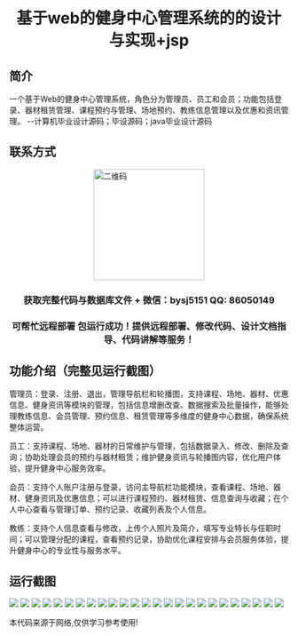 <p><h1 align="center">基于web的健身中心管理系统的的设计与实现+jsp</h1></p>

## 简介
一个基于Web的健身中心管理系统，角色分为管理员、员工和会员；功能包括登录、器材租赁管理、课程预约与管理、场地预约、教练信息管理以及优惠和资讯管理。    --计算机毕业设计源码；毕设源码；java毕业设计源码


## 联系方式
<img src="https://bs-1329754181.cos.ap-shanghai.myqcloud.com/wx.jpg" alt="二维码" style="display: block; margin: 0 auto;" width="200px">
<p><h3 align="center">获取完整代码与数据库文件 + 微信：bysj5151 QQ: 86050149</h3></p>
<p><h3 align="center">可帮忙远程部署 包运行成功！提供远程部署、修改代码、设计文档指导、代码讲解等服务！</h3></p>

## 功能介绍（完整见运行截图）
管理员：登录、注册、退出，管理导航栏和轮播图，支持课程、场地、器材、优惠信息、健身资讯等模块的管理，包括信息增删改查、数据搜索及批量操作，能够处理教练信息、会员管理、预约信息、租赁管理等多维度的健身中心数据，确保系统整体运营。  

员工：支持课程、场地、器材的日常维护与管理，包括数据录入、修改、删除及查询；协助处理会员的预约与器材租赁；维护健身资讯与轮播图内容，优化用户体验，提升健身中心服务效率。  

会员：支持个人账户注册与登录，访问主导航栏功能模块，查看课程、场地、器材、健身资讯及优惠信息；可以进行课程预约、器材租赁、信息查询与收藏；在个人中心查看与管理订单、预约记录、收藏列表及个人信息。  

教练：支持个人信息查看与修改，上传个人照片及简介，填写专业特长与任职时间；可以管理分配的课程，查看预约记录，协助优化课程安排与会员服务体验，提升健身中心的专业性与服务水平。


## 运行截图
![](https://bs-1329754181.cos.ap-shanghai.myqcloud.com/ssm/WebFitnessCenterManagementSystem/img/001.jpg)
![](https://bs-1329754181.cos.ap-shanghai.myqcloud.com/ssm/WebFitnessCenterManagementSystem/img/002.jpg)
![](https://bs-1329754181.cos.ap-shanghai.myqcloud.com/ssm/WebFitnessCenterManagementSystem/img/003.jpg)
![](https://bs-1329754181.cos.ap-shanghai.myqcloud.com/ssm/WebFitnessCenterManagementSystem/img/004.jpg)
![](https://bs-1329754181.cos.ap-shanghai.myqcloud.com/ssm/WebFitnessCenterManagementSystem/img/005.jpg)
![](https://bs-1329754181.cos.ap-shanghai.myqcloud.com/ssm/WebFitnessCenterManagementSystem/img/006.jpg)
![](https://bs-1329754181.cos.ap-shanghai.myqcloud.com/ssm/WebFitnessCenterManagementSystem/img/007.jpg)
![](https://bs-1329754181.cos.ap-shanghai.myqcloud.com/ssm/WebFitnessCenterManagementSystem/img/008.jpg)
![](https://bs-1329754181.cos.ap-shanghai.myqcloud.com/ssm/WebFitnessCenterManagementSystem/img/009.jpg)
![](https://bs-1329754181.cos.ap-shanghai.myqcloud.com/ssm/WebFitnessCenterManagementSystem/img/010.jpg)
![](https://bs-1329754181.cos.ap-shanghai.myqcloud.com/ssm/WebFitnessCenterManagementSystem/img/011.jpg)
![](https://bs-1329754181.cos.ap-shanghai.myqcloud.com/ssm/WebFitnessCenterManagementSystem/img/012.jpg)
![](https://bs-1329754181.cos.ap-shanghai.myqcloud.com/ssm/WebFitnessCenterManagementSystem/img/013.jpg)
![](https://bs-1329754181.cos.ap-shanghai.myqcloud.com/ssm/WebFitnessCenterManagementSystem/img/014.jpg)
![](https://bs-1329754181.cos.ap-shanghai.myqcloud.com/ssm/WebFitnessCenterManagementSystem/img/015.jpg)
![](https://bs-1329754181.cos.ap-shanghai.myqcloud.com/ssm/WebFitnessCenterManagementSystem/img/016.jpg)
![](https://bs-1329754181.cos.ap-shanghai.myqcloud.com/ssm/WebFitnessCenterManagementSystem/img/017.jpg)
![](https://bs-1329754181.cos.ap-shanghai.myqcloud.com/ssm/WebFitnessCenterManagementSystem/img/018.jpg)
![](https://bs-1329754181.cos.ap-shanghai.myqcloud.com/ssm/WebFitnessCenterManagementSystem/img/019.jpg)
![](https://bs-1329754181.cos.ap-shanghai.myqcloud.com/ssm/WebFitnessCenterManagementSystem/img/020.jpg)
![](https://bs-1329754181.cos.ap-shanghai.myqcloud.com/ssm/WebFitnessCenterManagementSystem/img/021.jpg)
![](https://bs-1329754181.cos.ap-shanghai.myqcloud.com/ssm/WebFitnessCenterManagementSystem/img/022.jpg)
![](https://bs-1329754181.cos.ap-shanghai.myqcloud.com/ssm/WebFitnessCenterManagementSystem/img/023.jpg)
![](https://bs-1329754181.cos.ap-shanghai.myqcloud.com/ssm/WebFitnessCenterManagementSystem/img/024.jpg)
![](https://bs-1329754181.cos.ap-shanghai.myqcloud.com/ssm/WebFitnessCenterManagementSystem/img/025.jpg)

<p>本代码来源于网络,仅供学习参考使用!</p>
